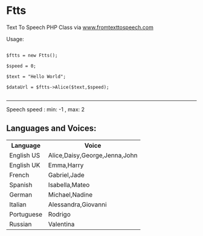 # Ftts
Text To Speech PHP Class via www.fromtexttospeech.com 

Usage:

<pre><code>
$ftts = new Ftts();

$speed = 0; <br>
$text = "Hello World";

$dataUrl = $ftts->Alice($text,$speed);

</pre></code>

-----------------------------------------------------------------------------

Speech speed : min: -1 , max: 2


## Languages and Voices:


<table>
  <tr>
    <th>Language</th>
    <th>Voice</th>
    </tr>
      <tr>
        <td>English US</td>
        <td>Alice,Daisy,George,Jenna,John</td>
  </tr>
  <tr>
        <td>English UK</td>
        <td>Emma,Harry</td>
  </tr>
  <tr>
        <td>French</td>
        <td>Gabriel,Jade</td>
  </tr>
  <tr>
        <td>Spanish</td>
        <td>Isabella,Mateo</td>
  </tr>
  <tr>
        <td>German</td>
        <td> Michael,Nadine</td>
  </tr>
  <tr>
        <td>Italian</td>
        <td>Alessandra,Giovanni</td>
  </tr>
  <tr>
        <td>Portuguese</td>
        <td>Rodrigo</td>
  </tr>
  <tr>
        <td>Russian</td>
        <td>Valentina</td>
  </tr>

</table>


